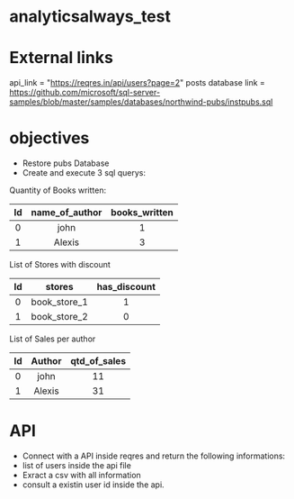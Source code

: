 # analyticsalways_test
 
 # External links
 api_link = "https://reqres.in/api/users?page=2"
 posts database link = https://github.com/microsoft/sql-server-samples/blob/master/samples/databases/northwind-pubs/instpubs.sql
 
# objectives
- Restore pubs Database
- Create and execute 3 sql querys:

Quantity of Books written:

| Id  | name_of_author| books_written |
|:---:| :-----------: | :-----------: |
|  0  | john          |       1       |
|  1  | Alexis        |       3       |


List of Stores with discount

| Id  | stores        | has_discount  |
|:---:| :-----------: | :-----------: |
|  0  | book_store_1  |       1       |
|  1  | book_store_2  |       0       |


List of Sales per author

| Id  | Author        | qtd_of_sales  |
|:---:| :-----------: | :-----------: |
|  0  | john          |       11      |
|  1  | Alexis        |       31      |

# API

- Connect with a API inside reqres and return the following informations:
- list of users inside the api file
- Exract a csv with all information
- consult a existin user id inside the api.




